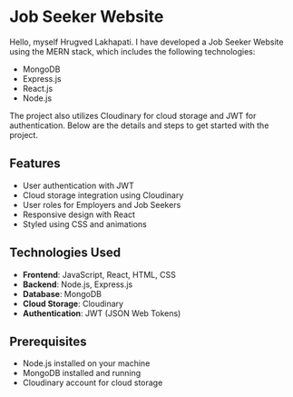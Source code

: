 # Job Seeker Website

Hello, myself Hrugved Lakhapati. I have developed a Job Seeker Website using the MERN stack, which includes the following technologies:
- MongoDB
- Express.js
- React.js
- Node.js

The project also utilizes Cloudinary for cloud storage and JWT for authentication. Below are the details and steps to get started with the project.

## Features

- User authentication with JWT
- Cloud storage integration using Cloudinary
- User roles for Employers and Job Seekers
- Responsive design with React
- Styled using CSS and animations

## Technologies Used

- **Frontend**: JavaScript, React, HTML, CSS
- **Backend**: Node.js, Express.js
- **Database**: MongoDB
- **Cloud Storage**: Cloudinary
- **Authentication**: JWT (JSON Web Tokens)

## Prerequisites

- Node.js installed on your machine
- MongoDB installed and running
- Cloudinary account for cloud storage

```bash

